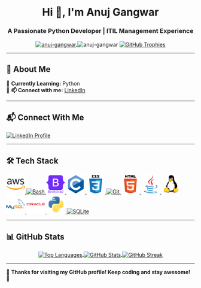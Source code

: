 <h1 align="center">Hi 👋, I'm Anuj Gangwar</h1>
<h3 align="center">A Passionate Python Developer | ITIL Management Experience</h3>

<!-- PROFILE VIEWS & TROPHIES (SIDE BY SIDE) -->
<p align="center">
  <!-- Profile Views -->
    <a href="https://github.com/anuj-gangwar">
    <img align="center" src="https://komarev.com/ghpvc/?username=anuj-gangwar&label=Profile%20views&color=0e75b6&style=flat" alt="anuj-gangwar" />
  </a
  <a href="https://github.com/anuj-gangwar">
    <img align="center" src="https://komarev.com/ghpvc/?username=anuj-gangwar&label=Profile%20views&color=0e75b6&style=flat" alt="anuj-gangwar" />
  </a>
  
  <!-- GitHub Trophies -->
  <a href="https://github.com/ryo-ma/github-profile-trophy">
    <img align="center" src="https://github-profile-trophy.vercel.app/?username=anuj-gangwar&margin-w=10&margin-h=10&row=1&column=6&theme=algolia" alt="GitHub Trophies" />
  </a>
</p>

---

## 🚀 About Me  
🔹 **Currently Learning:** Python  
🔹 **📫 Connect with me:** [LinkedIn](https://www.linkedin.com/in/anuj-kumar-gangwar-61723a241/)  

---

## 📬 Connect With Me  
<p align="left">
  <a href="https://www.linkedin.com/in/anuj-kumar-gangwar-61723a241/" target="blank">
    <img align="center" src="https://raw.githubusercontent.com/rahuldkjain/github-profile-readme-generator/master/src/images/icons/Social/linked-in-alt.svg" alt="LinkedIn Profile" height="30" width="40" />
  </a>
</p>

---

## 🛠️ Tech Stack  
<p align="left">
  <a href="https://aws.amazon.com" target="_blank" rel="noreferrer">
    <img src="https://raw.githubusercontent.com/devicons/devicon/master/icons/amazonwebservices/amazonwebservices-original-wordmark.svg" alt="AWS" width="50" height="50"/>
  </a>
  <a href="https://www.gnu.org/software/bash/" target="_blank" rel="noreferrer">
    <img src="https://www.vectorlogo.zone/logos/gnu_bash/gnu_bash-icon.svg" alt="Bash" width="50" height="50"/>
  </a>
  <a href="https://getbootstrap.com" target="_blank" rel="noreferrer">
    <img src="https://raw.githubusercontent.com/devicons/devicon/master/icons/bootstrap/bootstrap-plain-wordmark.svg" alt="Bootstrap" width="50" height="50"/>
  </a>
  <a href="https://www.cprogramming.com/" target="_blank" rel="noreferrer">
    <img src="https://raw.githubusercontent.com/devicons/devicon/master/icons/c/c-original.svg" alt="C" width="50" height="50"/>
  </a>
  <a href="https://www.w3schools.com/css/" target="_blank" rel="noreferrer">
    <img src="https://raw.githubusercontent.com/devicons/devicon/master/icons/css3/css3-original-wordmark.svg" alt="CSS3" width="50" height="50"/>
  </a>
  <a href="https://git-scm.com/" target="_blank" rel="noreferrer">
    <img src="https://www.vectorlogo.zone/logos/git-scm/git-scm-icon.svg" alt="Git" width="50" height="50"/>
  </a>
  <a href="https://www.w3.org/html/" target="_blank" rel="noreferrer">
    <img src="https://raw.githubusercontent.com/devicons/devicon/master/icons/html5/html5-original-wordmark.svg" alt="HTML5" width="50" height="50"/>
  </a>
  <a href="https://www.java.com" target="_blank" rel="noreferrer">
    <img src="https://raw.githubusercontent.com/devicons/devicon/master/icons/java/java-original.svg" alt="Java" width="50" height="50"/>
  </a>
  <a href="https://www.linux.org/" target="_blank" rel="noreferrer">
    <img src="https://raw.githubusercontent.com/devicons/devicon/master/icons/linux/linux-original.svg" alt="Linux" width="50" height="50"/>
  </a>
  <a href="https://www.mysql.com/" target="_blank" rel="noreferrer">
    <img src="https://raw.githubusercontent.com/devicons/devicon/master/icons/mysql/mysql-original-wordmark.svg" alt="MySQL" width="50" height="50"/>
  </a>
  <a href="https://www.oracle.com/" target="_blank" rel="noreferrer">
    <img src="https://raw.githubusercontent.com/devicons/devicon/master/icons/oracle/oracle-original.svg" alt="Oracle" width="50" height="50"/>
  </a>
  <a href="https://www.python.org" target="_blank" rel="noreferrer">
    <img src="https://raw.githubusercontent.com/devicons/devicon/master/icons/python/python-original.svg" alt="Python" width="50" height="50"/>
  </a>
  <a href="https://www.sqlite.org/" target="_blank" rel="noreferrer">
    <img src="https://www.vectorlogo.zone/logos/sqlite/sqlite-icon.svg" alt="SQLite" width="50" height="50"/>
  </a>
</p>

---

## 📊 GitHub Stats  
<p align="center">
  <a href="https://github.com/anuj-gangwar">
    <img align="center" src="https://github-readme-stats.vercel.app/api/top-langs?username=anuj-gangwar&show_icons=true&locale=en&layout=compact" alt="Top Languages" height="170" />
  </a>
  <a href="https://github.com/anuj-gangwar">
    <img align="center" src="https://github-readme-stats.vercel.app/api?username=anuj-gangwar&show_icons=true&count_private=true&theme=react" alt="GitHub Stats" height="170"/>
  </a>
  <a href="https://github.com/anuj-gangwar">
    <img align="center" src="https://github-readme-streak-stats.herokuapp.com/?user=anuj-gangwar&theme=black-ice&hide_border=true&stroke=0000&background=060A0CD0" alt="GitHub Streak" height="170"/>
  </a>
</p>


---

🚀 **Thanks for visiting my GitHub profile! Keep coding and stay awesome!** 🚀

